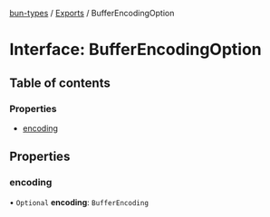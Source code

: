 [bun-types](https://oven-sh.github.io/bun-types/README.md) / [Exports](https://oven-sh.github.io/bun-types/modules.md) / BufferEncodingOption

# Interface: BufferEncodingOption

## Table of contents

### Properties

- [encoding](https://oven-sh.github.io/bun-types/interfaces/BufferEncodingOption.md#encoding)

## Properties

### encoding

• `Optional` **encoding**: `BufferEncoding`
